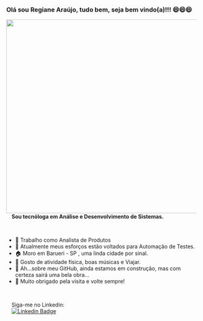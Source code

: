 ### Olá sou Regiane Araújo, tudo bem, seja bem vindo(a)!!!  😄😄😄 

<img align="right" width="505" height="512" src="https://cdn.dribbble.com/users/2646423/screenshots/5507196/media/5540b367737027abdae6ef05bbc2e475.gif">
<br>
<p>&emsp;<strong>Sou tecnóloga em Análise e Desenvolvimento de Sistemas.</strong></p>
<br>

-  🏢 Trabalho como Analista de Produtos
-  💪 Atualmente meus esforços estão voltados para Automação de Testes. 
-  🏠 Moro em Barueri - SP , uma linda cidade por sinal.
-  🤔 Gosto de atividade física, boas músicas e Viajar. 
-  🚧 Ah...sobre meu GitHub, ainda estamos em construção, mas com certeza sairá uma bela obra...
-  👋 Muito obrigado pela visita e volte sempre!
<br>



&emsp;Siga-me no Linkedin: <br>
&emsp;[![Linkedin Badge](https://img.shields.io/badge/-LinkedIn-blue?style=flat-square&logo=Linkedin&logoColor=white&link=https://www.linkedin.com/in/regiane-n-a-61236466/)](https://www.linkedin.com/in/regiane-n-a-61236466/)
<br>
<br>


